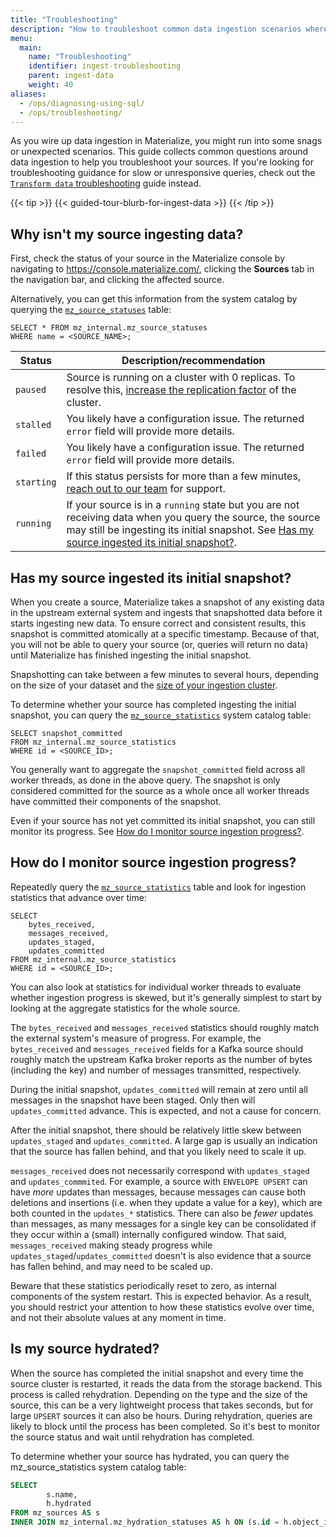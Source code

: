 ```yaml
---
title: "Troubleshooting"
description: "How to troubleshoot common data ingestion scenarios where Materialize is not working as expected."
menu:
  main:
    name: "Troubleshooting"
    identifier: ingest-troubleshooting
    parent: ingest-data
    weight: 40
aliases:
  - /ops/diagnosing-using-sql/
  - /ops/troubleshooting/
---
```


As you wire up data ingestion in Materialize, you might run into some snags or
unexpected scenarios. This guide collects common questions around data
ingestion to help you troubleshoot your sources. If you're looking for
troubleshooting guidance for slow or unresponsive queries, check out the
[`Transform data` troubleshooting](/transform-data/troubleshooting) guide
instead.

{{< tip >}}
{{< guided-tour-blurb-for-ingest-data >}}
{{< /tip >}}

## Why isn't my source ingesting data?

First, check the status of your source in the Materialize console by navigating
to https://console.materialize.com/, clicking the **Sources** tab in the
navigation bar, and clicking the affected source.

Alternatively, you can get this information from the system catalog by querying
the [`mz_source_statuses`](/sql/system-catalog/mz_internal/#mz_source_statuses)
table:

```mzsql
SELECT * FROM mz_internal.mz_source_statuses
WHERE name = <SOURCE_NAME>;
```


| Status        | Description/recommendation                                                                                                                                             |
|---------------|---------------------------------------------------------------------------------------------------------------------------------------------------------|
| `paused`      | Source is running on a cluster with 0 replicas. To resolve this, [increase the replication factor](/sql/alter-cluster/#replication-factor-1) of the cluster.                                                                                                          |
| `stalled` | You likely have a configuration issue. The returned `error` field will provide more details.                                                     |
| `failed` | You likely have a configuration issue. The returned `error` field will provide more details.                                                     |
| `starting`    | If this status persists for more than a few minutes, [reach out to our team](http://materialize.com/convert-account/) for support.      |
| `running`     | If your source is in a `running` state but you are not receiving data when you query the source, the source may still be ingesting its initial snapshot. See [Has my source ingested its initial snapshot?](#has-my-source-ingested-its-initial-snapshot). |

## Has my source ingested its initial snapshot?

When you create a source, Materialize takes a snapshot of any existing data in
the upstream external system and ingests that snapshotted data before it starts
ingesting new data. To ensure correct and consistent results, this snapshot is
committed atomically at a specific timestamp. Because of that, you will not be
able to query your source (or, queries will return no data) until Materialize
has finished ingesting the initial snapshot.

Snapshotting can take between a few minutes to several hours, depending on the
size of your dataset and the [size of your ingestion cluster](/sql/create-cluster/#size).

To determine whether your source has completed ingesting the initial snapshot,
you can query the [`mz_source_statistics`](/sql/system-catalog/mz_internal/#mz_source_statistics)
system catalog table:

```mzsql
SELECT snapshot_committed
FROM mz_internal.mz_source_statistics
WHERE id = <SOURCE_ID>;
```

You generally want to aggregate the `snapshot_committed` field across all worker
threads, as done in the above query. The snapshot is only considered committed
for the source as a whole once all worker threads have committed their
components of the snapshot.

Even if your source has not yet committed its initial snapshot, you can still
monitor its progress. See [How do I monitor source ingestion progress?](#how-do-i-monitor-source-ingestion-progress).

## How do I monitor source ingestion progress?

Repeatedly query the
[`mz_source_statistics`](/sql/system-catalog/mz_internal/#mz_source_statistics)
table and look for ingestion statistics that advance over time:

```mzsql
SELECT
    bytes_received,
    messages_received,
    updates_staged,
    updates_committed
FROM mz_internal.mz_source_statistics
WHERE id = <SOURCE_ID>;
```

You can also look at statistics for individual worker threads to evaluate
whether ingestion progress is skewed, but it's generally simplest to start
by looking at the aggregate statistics for the whole source.

The `bytes_received` and `messages_received` statistics should roughly match the
external system's measure of progress. For example, the `bytes_received` and
`messages_received` fields for a Kafka source should roughly match the upstream
Kafka broker reports as the number of bytes (including the key) and number of
messages transmitted, respectively.

During the initial snapshot, `updates_committed` will remain at zero until all
messages in the snapshot have been staged. Only then will `updates_committed`
advance. This is expected, and not a cause for concern.

After the initial snapshot, there should be relatively little skew between
`updates_staged` and `updates_committed`. A large gap is usually an indication
that the source has fallen behind, and that you likely need to scale it up.

`messages_received` does not necessarily correspond with `updates_staged`
and `updates_commmited`. For example, a source with `ENVELOPE UPSERT` can have _more_
updates than messages, because messages can cause both deletions and insertions
(i.e. when they update a value for a key), which are both counted in the
`updates_*` statistics. There can also be _fewer_ updates than messages, as
many messages for a single key can be consolidated if they occur within a (small)
internally configured window. That said, `messages_received` making
steady progress while `updates_staged`/`updates_committed` doesn't is also
evidence that a source has fallen behind, and may need to be scaled up.

Beware that these statistics periodically reset to zero, as internal components
of the system restart. This is expected behavior. As a result, you should
restrict your attention to how these statistics evolve over time, and not their
absolute values at any moment in time.

## Is my source hydrated?

When the source has completed the initial snapshot and every time the source cluster is restarted, it reads the data from the storage backend. This process is called rehydration. Depending on the type and the size of the source, this can be a very lightweight process that takes seconds, but for large `UPSERT` sources it can also be hours. During rehydration, queries are likely to block until the process has been completed. So it's best to monitor the source status and wait until rehydration has completed.

To determine whether your source has hydrated, you can query the mz_source_statistics system catalog table:

```sql
SELECT
        s.name,
        h.hydrated
FROM mz_sources AS s
INNER JOIN mz_internal.mz_hydration_statuses AS h ON (s.id = h.object_id);
```
